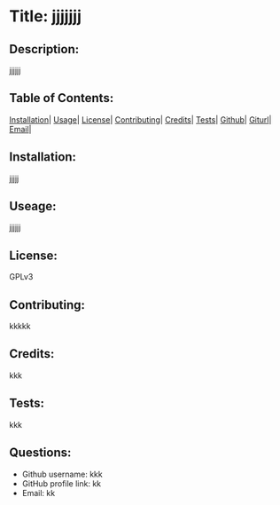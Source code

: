 
  
  # Title:  jjjjjjj
  
  ## Description: 
  jjjjjj 
  
  ## Table of Contents: 
  [Installation](#installation)|
  [Usage](#usage)|
  [License](#license)|
  [Contributing](#contributing)|
  [Credits](#credits)|
  [Tests](#tests)|
  [Github](#github)|
  [Giturl](#giturl)|
  [Email](#email)|

  ## Installation: 
  jjjjj 

  ## Useage: 
  jjjjjj

  ## License: 
  GPLv3

  ## Contributing: 
  kkkkk
  
  ## Credits: 
  kkk

  ## Tests: 
  kkk

  ## Questions: 
  - Github username: kkk
  - GitHub profile link: kk
  - Email: kk
  
  